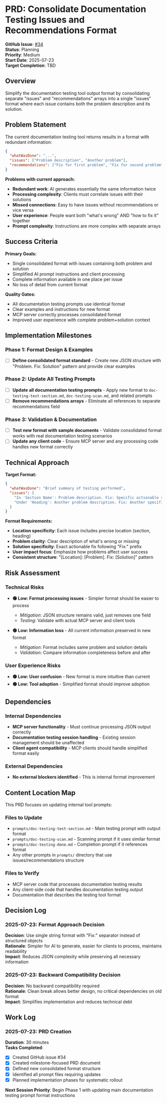 # PRD: Consolidate Documentation Testing Issues and Recommendations Format

**GitHub Issue**: [#34](https://github.com/vfarcic/dot-ai/issues/34)  
**Status**: Planning  
**Priority**: Medium  
**Start Date**: 2025-07-23  
**Target Completion**: TBD  

## Overview

Simplify the documentation testing tool output format by consolidating separate "issues" and "recommendations" arrays into a single "issues" format where each issue contains both the problem description and its solution.

## Problem Statement

The current documentation testing tool returns results in a format with redundant information:

```json
{
  "whatWasDone": "...",
  "issues": ["Problem description", "Another problem"],
  "recommendations": ["Fix for first problem", "Fix for second problem"]
}
```

**Problems with current approach:**
- **Redundant work**: AI generates essentially the same information twice
- **Processing complexity**: Clients must correlate issues with their solutions  
- **Missed connections**: Easy to have issues without recommendations or vice versa
- **User experience**: People want both "what's wrong" AND "how to fix it" together
- **Prompt complexity**: Instructions are more complex with separate arrays

## Success Criteria

**Primary Goals:**
- Single consolidated format with issues containing both problem and solution
- Simplified AI prompt instructions and client processing
- Complete information available in one place per issue
- No loss of detail from current format

**Quality Gates:**
- All documentation testing prompts use identical format
- Clear examples and instructions for new format
- MCP server correctly processes consolidated format
- Improved user experience with complete problem+solution context

## Implementation Milestones

### Phase 1: Format Design & Examples
- [ ] **Define consolidated format standard** - Create new JSON structure with "Problem. Fix: Solution" pattern and provide clear examples

### Phase 2: Update All Testing Prompts  
- [ ] **Update all documentation testing prompts** - Apply new format to `doc-testing-test-section.md`, `doc-testing-scan.md`, and related prompts
- [ ] **Remove recommendations arrays** - Eliminate all references to separate recommendations field

### Phase 3: Validation & Documentation
- [ ] **Test new format with sample documents** - Validate consolidated format works with real documentation testing scenarios
- [ ] **Update any client code** - Ensure MCP server and any processing code handles new format correctly

## Technical Approach

**Target Format:**
```json
{
  "whatWasDone": "Brief summary of testing performed",
  "issues": [
    "In 'Section Name': Problem description. Fix: Specific actionable solution",
    "Under 'Heading': Another problem description. Fix: Another specific solution"
  ]
}
```

**Format Requirements:**
- **Location specificity**: Each issue includes precise location (section, heading)
- **Problem clarity**: Clear description of what's wrong or missing
- **Solution specificity**: Exact actionable fix following "Fix:" prefix
- **User impact focus**: Emphasize how problems affect user success
- **Consistent structure**: "[Location]: [Problem]. Fix: [Solution]" pattern

## Risk Assessment

### Technical Risks
- **🟢 Low: Format processing issues** - Simpler format should be easier to process
  - *Mitigation*: JSON structure remains valid, just removes one field
  - *Testing*: Validate with actual MCP server and client tools

- **🟢 Low: Information loss** - All current information preserved in new format
  - *Mitigation*: Format includes same problem and solution details
  - *Validation*: Compare information completeness before and after

### User Experience Risks
- **🟢 Low: User confusion** - New format is more intuitive than current
- **🟢 Low: Tool adoption** - Simplified format should improve adoption

## Dependencies

### Internal Dependencies
- **MCP server functionality** - Must continue processing JSON output correctly
- **Documentation testing session handling** - Existing session management should be unaffected
- **Client agent compatibility** - MCP clients should handle simplified format easily

### External Dependencies
- **No external blockers identified** - This is internal format improvement

## Content Location Map

This PRD focuses on updating internal tool prompts:

### Files to Update
- `prompts/doc-testing-test-section.md` - Main testing prompt with output format
- `prompts/doc-testing-scan.md` - Scanning prompt if it uses similar format
- `prompts/doc-testing-done.md` - Completion prompt if it references format
- Any other prompts in `prompts/` directory that use issues/recommendations structure

### Files to Verify
- MCP server code that processes documentation testing results
- Any client-side code that handles documentation testing output
- Documentation that describes the testing tool format

## Decision Log

### 2025-07-23: Format Approach Decision
**Decision**: Use single string format with "Fix:" separator instead of structured objects  
**Rationale**: Simpler for AI to generate, easier for clients to process, maintains readability  
**Impact**: Reduces JSON complexity while preserving all necessary information  

### 2025-07-23: Backward Compatibility Decision
**Decision**: No backward compatibility required  
**Rationale**: Clean break allows better design, no critical dependencies on old format  
**Impact**: Simplifies implementation and reduces technical debt  

## Work Log

### 2025-07-23: PRD Creation
**Duration**: 30 minutes  
**Tasks Completed**:
- [x] Created GitHub issue #34
- [x] Created milestone-focused PRD document
- [x] Defined new consolidated format structure
- [x] Identified all prompt files requiring updates
- [x] Planned implementation phases for systematic rollout

**Next Session Priority**: Begin Phase 1 with updating main documentation testing prompt format instructions